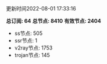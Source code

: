 更新时间2022-08-01 17:33:16

**总订阅: 64**
**总节点: 8410**
**有效节点: 2404**
- ss节点: 505
- ssr节点: 1
- v2ray节点: 1753
- trojan节点: 145
